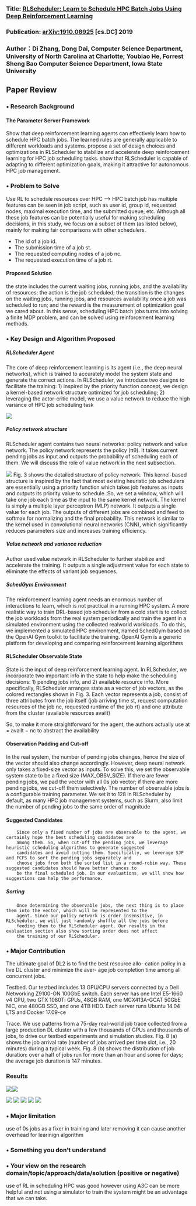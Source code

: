 ### Title: [ RLScheduler: Learn to Schedule HPC Batch Jobs Using Deep Reinforcement Learning](https://arxiv.org/abs/1910.08925)
### Publication: [arXiv:1910.08925](https://arxiv.org/abs/1910.08925)  [cs.DC] 2019

### Author：Di Zhang, Dong Dai, Computer Science Department, University of North Carolina at Charlotte;  Youbiao He, Forrest Sheng Bao Computer Science Department, Iowa State University

## Paper Review 

### •	Research Background 

#### The Parameter Server Framework

Show that deep reinforcement learning agents can effectively learn how to schedule HPC batch jobs. The learned rules are generally applicable to different workloads and systems.
propose a set of design choices and optimizations in RLScheduler to stabilize and accelerate deep reinforcement learning for HPC job scheduling tasks.
show that RLScheduler is capable of adapting to different optimization goals, making it attractive for autonomous HPC job management.

###	• Problem to Solve 
Use RL to schedule resources over HPC -->
HPC batch job has multiple features can be seen in job script, such as user id, group id, requested nodes, maximal execution time, and the submitted queue, etc. Although all these job features can be potentially useful for making scheduling
decisions, in this study, we focus on a subset of them (as listed below), mainly for making fair comparisons with other
schedulers. 
* The id of a job id.
* The submission time of a job st.
* The requested computing nodes of a job nc.
* The requested execution time of a job rt.

#### Proposed Solution

 the state includes the current waiting jobs, running jobs, and the availability of resources; the action
is the job scheduled; the transition is the changes on the waiting jobs, running jobs, and resources availability once
a job was scheduled to run; and the reward is the measurement of optimization goal we cared about. In this sense,
scheduling HPC batch jobs turns into solving a finite MDP problem, and can be solved using reinforcement learning
methods.

### •	Key Design and Algorithm Proposed

#####  RLScheduler Agent  
The core of deep reinforcement learning is its agent (i.e., the deep neural networks), which is trained to accurately
model the system state and generate the correct actions. In RLScheduler, we introduce two designs to facilitate the
training: 1) inspired by the priority function concept, we design a kernel-based network structure optimized for job
scheduling; 2) leveraging the actor-critic model, we use a value network to reduce the high variance of HPC job
scheduling task

![](fig2.png)

##### Policy network structure 
RLScheduler agent contains two neural networks: policy network and value network. The policy network represents
the policy (πθ). It takes current pending jobs as input and outputs the probability of scheduling each of them. We will
discuss the role of value network in the next subsection.

![](fig3.png)
Fig. 3 shows the detailed structure of policy network. This kernel-based structure is inspired by the fact that most
existing heuristic job schedulers are essentially using a priority function which takes job features as inputs and outputs
its priority value to schedule. So, we set a window, which will take one job each time as the input to the same kernel
network. The kernel is simply a multiple layer perceptron (MLP) network. It outputs a single value for each job.
The outputs of different jobs are combined and feed to softmax for normalizing and the final probability. This network
is similar to the kernel used in convolutional neural networks (CNN), which significantly reduces parameters size
and increases training efficiency. 

##### Value network and variance reduction 
Author used value network in RLScheduler to further stabilize and accelerate the training. It outputs a single adjustment value for each state to eliminate the effects of variant job sequences.

##### SchedGym Environment

The reinforcement learning agent needs an enormous number of interactions to learn, which is not practical in a
running HPC system. A more realistic way to train DRL-based job scheduler from a cold start is to collect the job
workloads from the real system periodically and train the agent in a simulated environment using the collected realworld workloads. To do this, we implemented a simulated HPC environment, named SchedGym based on the OpenAI
Gym toolkit to facilitate the training. OpenAI Gym is a generic platform for developing and comparing reinforcement
learning algorithms


#### RLScheduler Observable State
State is the input of deep reinforcement learning agent. In RLScheduler, we incorporate two important info in the state
to help make the scheduling decisions: 1) pending jobs info, and 2) available resource info.
More specifically, RLScheduler arranges state as a vector of job vectors, as the colored rectangles shown in Fig. 3.
Each vector represents a job, consist of three attributes from the job itself (job arriving time st, request computation
resources of the job nc, requested runtime of the job rt) and one attribute from the cluster (available resources availt)


So, to make it more straightforward for the agent, the authors
actually use at = availt − nc to abstract the availability

####  Observation Padding and Cut-off
In the real system, the number of pending jobs changes, hence the size of the vector should also change accordingly.
However, deep neural network only takes a fixed-size vector as inputs. To solve this, we set the observable system
state to be a fixed size (MAX_OBSV_SIZE). If there are fewer pending jobs, we pad the vector with all 0s job vector;
if there are more pending jobs, we cut-off them selectively. The number of observable jobs is a configurable training
parameter. We set it to 128 in RLScheduler by default, as many HPC job management systems, such as Slurm, also
limit the number of pending jobs to the same order of magnitude

####  Suggested Candidates
        Since only a fixed number of jobs are observable to the agent, we certainly hope the best scheduling candidates are
        among them. So, when cut-off the pending jobs, we leverage heuristic scheduling algorithms to generate suggested
        candidates and avoid cutting them. Specifically, we leverage SJF and FCFS to sort the pending jobs separately and
        choose jobs from both the sorted list in a round-robin way. These suggested candidates should have better chances to
        be the final scheduled job. In our evaluations, we will show how suggestions can help the performance.

#####   Sorting

        Once determining the observable jobs, the next thing is to place them into the vector, which will be represented to the
        agent. Since our policy network is order insensitive, in RLScheduler, we will just randomly shuffle all the jobs before
        feeding them to the RLScheduler agent. Our results in the evaluation section also show sorting order does not affect
        the training of our RLScheduler.




### •	Major Contribution 

The ultimate goal of DL2 is to find the best resource allo- cation policy in a live DL cluster and minimize the aver- age job completion time among all concurrent jobs.


Testbed. Our testbed includes 13 GPU/CPU servers connected by a Dell Networking Z9100-ON 100GbE switch. Each server has one Intel E5-1660 v4 CPU, two GTX 1080Ti GPUs, 48GB RAM, one MCX413A-GCAT 50GbE NIC, one 480GB SSD, and one 4TB HDD. Each server runs Ubuntu 14.04 LTS and Docker 17.09-ce

Trace. We use patterns from a 75-day real-world job trace collected from a large production DL cluster with a few thousands of GPUs and thousands of jobs, to drive our testbed experiments and simulation studies. Fig. 8 (a) shows the job arrival rate (number of jobs arrived per time slot, i.e., 20 minutes) during a typical week. Fig. 8 (b) shows the distribution of job duration: over a half of jobs run for more than an hour and some for days; the average job duration is 147 minutes.

### Results 

![](table1.png)![](table2.png)


![](fig4.png)
![](fig5.png)
![](fig6.png)
![](fig7.png)
![](fig8.png)


### •	Major limitation 

use of 0s jobs as a fixer in training and later removing it can cause another overhead for learinign algorithm


### •	Something you don’t understand 



### •	Your view on the research domain/topic/approach/data/solution (positive or negative)

use of RL in scheduling HPC was good however using A3C can be more helpful and not using a simulator to train the system might be an advantage that we can take. 